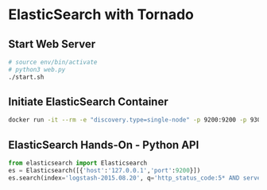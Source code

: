 # ElasticSearch with Tornado

## Start Web Server

```bash
# source env/bin/activate
# python3 web.py
./start.sh
```

## Initiate ElasticSearch Container

```bash
docker run -it --rm -e "discovery.type=single-node" -p 9200:9200 -p 9300:9300 elasticsearch:7.4.2
```

## ElasticSearch Hands-On - Python API

```python
from elasticsearch import Elasticsearch
es = Elasticsearch([{'host':'127.0.0.1','port':9200}])
es.search(index='logstash-2015.08.20', q='http_status_code:5* AND server_name:"web1"', from_='124119')
```
